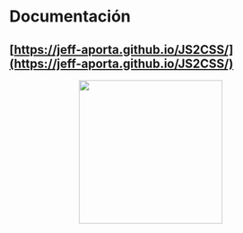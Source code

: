 # Documentación
## [https://jeff-aporta.github.io/JS2CSS/](https://jeff-aporta.github.io/JS2CSS/)
<center>
    <img 
        src="https://jeff-aporta.github.io/JS2CSS/src/img/logo.JPG" width="256"
    />
</center>